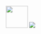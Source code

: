 <p align="center">
    <img height="60" src="https://emoji.gg/assets/emoji/7333-parrotdance.gif">
    <img src="https://readme-typing-svg.herokuapp.com/?font=Tourney&center=true&color=2CFF00&size=40&width=350&height=80&lines=Dídac%20Fernández"/>
</p>

